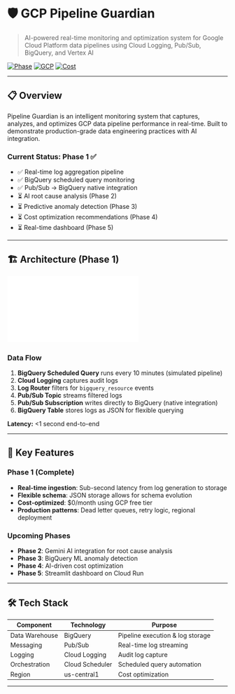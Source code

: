 # 🛡️ GCP Pipeline Guardian

> AI-powered real-time monitoring and optimization system for Google Cloud Platform data pipelines using Cloud Logging, Pub/Sub, BigQuery, and Vertex AI

[![Phase](https://img.shields.io/badge/Phase-1%20Complete-green)]()
[![GCP](https://img.shields.io/badge/GCP-BigQuery%20|%20Pub/Sub%20|%20Logging-blue)]()
[![Cost](https://img.shields.io/badge/Cost-$0/month-success)]()

---

## 📋 Overview

Pipeline Guardian is an intelligent monitoring system that captures, analyzes, and optimizes GCP data pipeline performance in real-time. Built to demonstrate production-grade data engineering practices with AI integration.

### Current Status: Phase 1 ✅
- ✅ Real-time log aggregation pipeline
- ✅ BigQuery scheduled query monitoring
- ✅ Pub/Sub → BigQuery native integration
- ⏳ AI root cause analysis (Phase 2)
- ⏳ Predictive anomaly detection (Phase 3)
- ⏳ Cost optimization recommendations (Phase 4)
- ⏳ Real-time dashboard (Phase 5)

---

## 🏗️ Architecture (Phase 1)

![Architecture Diagram](docs/The-GCP-Pipeline-guardian-Phase1-Architecture.pdf)

### Data Flow
1. **BigQuery Scheduled Query** runs every 10 minutes (simulated pipeline)
2. **Cloud Logging** captures audit logs
3. **Log Router** filters for `bigquery_resource` events
4. **Pub/Sub Topic** streams filtered logs
5. **Pub/Sub Subscription** writes directly to BigQuery (native integration)
6. **BigQuery Table** stores logs as JSON for flexible querying

**Latency:** <1 second end-to-end

---

## 🎯 Key Features

### Phase 1 (Complete)
- **Real-time ingestion**: Sub-second latency from log generation to storage
- **Flexible schema**: JSON storage allows for schema evolution
- **Cost-optimized**: $0/month using GCP free tier
- **Production patterns**: Dead letter queues, retry logic, regional deployment

### Upcoming Phases
- **Phase 2**: Gemini AI integration for root cause analysis
- **Phase 3**: BigQuery ML anomaly detection
- **Phase 4**: AI-driven cost optimization
- **Phase 5**: Streamlit dashboard on Cloud Run

---

## 🛠️ Tech Stack

| Component | Technology | Purpose |
|-----------|------------|---------|
| Data Warehouse | BigQuery | Pipeline execution & log storage |
| Messaging | Pub/Sub | Real-time log streaming |
| Logging | Cloud Logging | Audit log capture |
| Orchestration | Cloud Scheduler | Scheduled query automation |
| Region | us-central1 | Cost optimization |

---
